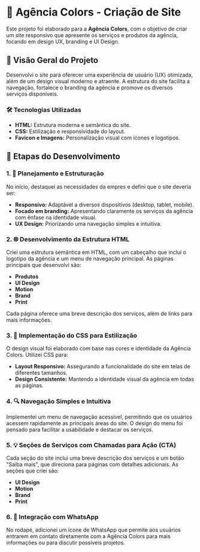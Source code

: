 # 🎨 Agência Colors - Criação de Site

Este projeto foi elaborado para a **Agência Colors**, com o objetivo de criar um site responsivo que apresente os serviços e produtos da agência, focando em design UX, branding e UI Design.

## 🌟 Visão Geral do Projeto

Desenvolvi o site para oferecer uma experiência de usuário (UX) otimizada, além de um design visual moderno e atraente. A estrutura do site facilita a navegação, fortalece o branding da agência e promove os diversos serviços disponíveis.

### 🛠️ Tecnologias Utilizadas

- **HTML:** Estrutura moderna e semântica do site.
- **CSS:** Estilização e responsividade do layout.
- **Favicon e Imagens:** Personalização visual com ícones e logotipos.

## 📅 Etapas do Desenvolvimento

### 1. 📝 Planejamento e Estruturação

No início, destaquei as necessidades da empres e defini que o site deveria ser:

- **Responsivo:** Adaptável a diversos dispositivos (desktop, tablet, mobile).
- **Focado em branding:** Apresentando claramente os serviços da agência com ênfase na identidade visual.
- **UX Design:** Priorizando uma navegação simples e intuitiva.

### 2. 🌐 Desenvolvimento da Estrutura HTML

Criei uma estrutura semântica em HTML, com um cabeçalho que inclui o logotipo da agência e um menu de navegação principal. As páginas principais que desenvolvi são:

- **Produtos**
- **UI Design**
- **Motion**
- **Brand**
- **Print**

Cada página oferece uma breve descrição dos serviços, além de links para mais informações.

### 3. 🎨 Implementação do CSS para Estilização

O design visual foi elaborado com base nas cores e identidade da Agência Colors. Utilizei CSS para:

- **Layout Responsivo:** Assegurando a funcionalidade do site em telas de diferentes tamanhos.
- **Design Consistente:** Mantendo a identidade visual da agência em todas as páginas.

### 4. 🔍 Navegação Simples e Intuitiva

Implementei um menu de navegação acessível, permitindo que os usuários acessem rapidamente as principais áreas do site. O design do menu foi pensado para facilitar a usabilidade e destacar os serviços.

### 5. 💡 Seções de Serviços com Chamadas para Ação (CTA)

Cada seção do site inclui uma breve descrição dos serviços e um botão "Saiba mais", que direciona para páginas com detalhes adicionais. As seções que criei são:

- **UI Design**
- **Motion**
- **Brand**
- **Print**

### 6. 📱 Integração com WhatsApp

No rodapé, adicionei um ícone de WhatsApp que permite aos usuários entrarem em contato diretamente com a Agência Colors para mais informações ou para discutir possíveis projetos.

